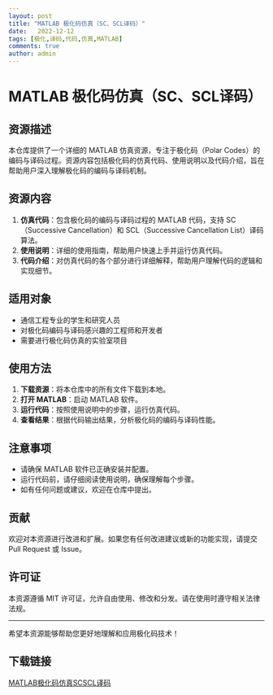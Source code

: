 ```yaml
---
layout: post
title: "MATLAB 极化码仿真（SC、SCL译码）"
date:   2022-12-12
tags: [极化,译码,代码,仿真,MATLAB]
comments: true
author: admin
---
```

# MATLAB 极化码仿真（SC、SCL译码）

## 资源描述

本仓库提供了一个详细的 MATLAB 仿真资源，专注于极化码（Polar Codes）的编码与译码过程。资源内容包括极化码的仿真代码、使用说明以及代码介绍，旨在帮助用户深入理解极化码的编码与译码机制。

## 资源内容

1. **仿真代码**：包含极化码的编码与译码过程的 MATLAB 代码，支持 SC（Successive Cancellation）和 SCL（Successive Cancellation List）译码算法。
2. **使用说明**：详细的使用指南，帮助用户快速上手并运行仿真代码。
3. **代码介绍**：对仿真代码的各个部分进行详细解释，帮助用户理解代码的逻辑和实现细节。

## 适用对象

- 通信工程专业的学生和研究人员
- 对极化码编码与译码感兴趣的工程师和开发者
- 需要进行极化码仿真的实验室项目

## 使用方法

1. **下载资源**：将本仓库中的所有文件下载到本地。
2. **打开 MATLAB**：启动 MATLAB 软件。
3. **运行代码**：按照使用说明中的步骤，运行仿真代码。
4. **查看结果**：根据代码输出结果，分析极化码的编码与译码性能。

## 注意事项

- 请确保 MATLAB 软件已正确安装并配置。
- 运行代码前，请仔细阅读使用说明，确保理解每个步骤。
- 如有任何问题或建议，欢迎在仓库中提出。

## 贡献

欢迎对本资源进行改进和扩展。如果您有任何改进建议或新的功能实现，请提交 Pull Request 或 Issue。

## 许可证

本资源遵循 MIT 许可证，允许自由使用、修改和分发。请在使用时遵守相关法律法规。

---

希望本资源能够帮助您更好地理解和应用极化码技术！

## 下载链接

[MATLAB极化码仿真SCSCL译码](https://pan.quark.cn/s/66c7f0577bc9)